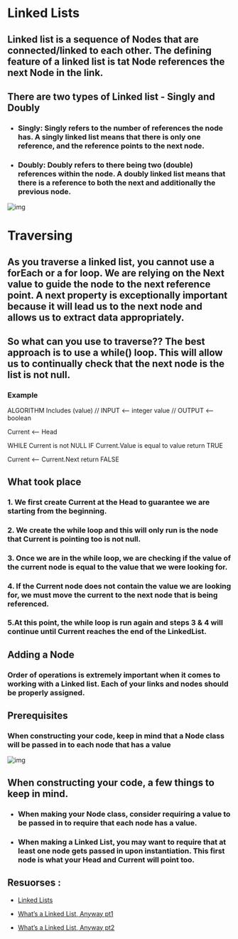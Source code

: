 # Linked Lists

## Linked list is a sequence of Nodes that are connected/linked to each other. The defining feature of a linked list is tat Node references the next Node in the link.

## There are two types of Linked list - Singly and Doubly

* ### Singly: Singly refers to the number of references the node has. A singly linked list means that there is only one reference, and the reference points to the next node.

* ### Doubly: Doubly refers to there being two (double) references within the node. A doubly linked list means that there is a reference to both the next and additionally the previous node.

![img](https://camo.githubusercontent.com/6563095cb0e6718dd0da18f0c34ea40ed130a96ae1505b836b900a9cb61730b7/68747470733a2f2f636f646566656c6c6f77732e6769746875622e696f2f636f6d6d6f6e5f637572726963756c756d2f646174615f737472756374757265735f616e645f616c676f726974686d732f436f64655f3430312f636c6173732d30352f7265736f75726365732f696d616765732f4c696e6b65644c697374312e504e47)

# Traversing

## As you traverse a linked list, you cannot use a forEach or a for loop. We are relying on the Next value to guide the node to the next reference point. A next property is exceptionally important because it will lead us to the next node and allows us to extract data appropriately.

## So what can you use to traverse?? The best approach is to use a while() loop. This will allow us to continually check that the next node is the list is not null.

### **Example**

ALGORITHM Includes (value) // INPUT <-- integer value // OUTPUT <-- boolean

Current <-- Head

WHILE Current is not NULL IF Current.Value is equal to value return TRUE

Current <-- Current.Next
return FALSE

## What took place

### 1. We first create Current at the Head to guarantee we are starting from the beginning.

### 2. We create the while loop and this will only run is the node that Current is pointing too is not null. 

### 3. Once we are in the while loop, we are checking if the value of the current node is equal to the value that we were looking for.

### 4. If the Current node does not contain the value we are looking for, we must move the current to the next node that is being referenced.

### 5.At this point, the while loop is run again and steps 3 & 4 will continue until Current reaches the end of the LinkedList.

## Adding a Node

### Order of operations is extremely important when it comes to working with a Linked list. Each of your links and nodes should be properly assigned.

## Prerequisites
### When constructing your code, keep in mind that a Node class will be passed in to each node that has a value

![img](https://camo.githubusercontent.com/c4d7bccb1171ca52d4da51158f5d5cb21c14e794fec11e65acf7dbf4bbce06fb/68747470733a2f2f6d69726f2e6d656469756d2e636f6d2f6d61782f3730302f312a63556568523553313858536f564c61504e664e7a6c412e6a706567)

## **When constructing your code, a few things to keep in mind.**

* ### When making your Node class, consider requiring a value to be passed in to require that each node has a value.

* ### When making a Linked List, you may want to require that at least one node gets passed in upon instantiation. This   first node is what your Head and Current will point too.


## Resuorses :

* [Linked Lists](https://codefellows.github.io/common_curriculum/data_structures_and_algorithms/Code_401/class-05/resources/singly_linked_list.html)


* [What’s a Linked List, Anyway pt1](https://medium.com/basecs/whats-a-linked-list-anyway-part-1-d8b7e6508b9d)


* [What’s a Linked List, Anyway pt2](https://medium.com/basecs/whats-a-linked-list-anyway-part-2-131d96f71996)


